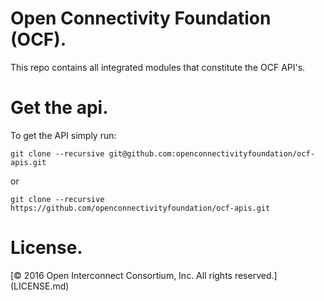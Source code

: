 # Open Connectivity Foundation (OCF).
This repo contains all integrated modules that constitute the OCF API's.

# Get the api.
To get the API simply run:

    git clone --recursive git@github.com:openconnectivityfoundation/ocf-apis.git
or

    git clone --recursive https://github.com/openconnectivityfoundation/ocf-apis.git

# License.
[© 2016 Open Interconnect Consortium, Inc. All rights reserved.] (LICENSE.md)

